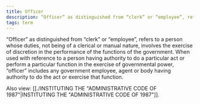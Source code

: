 ```yaml
---
title: Officer
description: “Officer” as distinguished from “clerk” or “employee”, refers to a person whose duties, not being of a clerical or manual nature, involves the exercise of discretion in the performance of the functions of the government. When used with reference to a person having authority to do a particular act or perform a particular function in the exercise of governmental power, “officer” includes any government employee, agent or body having authority to do the act or exercise that function.
tags: term
---
```


“Officer” as distinguished from “clerk” or “employee”, refers to a person whose duties, not being of a clerical or manual nature, involves the exercise of discretion in the performance of the functions of the government. When used with reference to a person having authority to do a particular act or perform a particular function in the exercise of governmental power, “officer” includes any government employee, agent or body having authority to do the act or exercise that function.

Also view: [[./INSTITUTING THE "ADMINISTRATIVE CODE OF 1987"|INSTITUTING THE "ADMINISTRATIVE CODE OF 1987"]].
